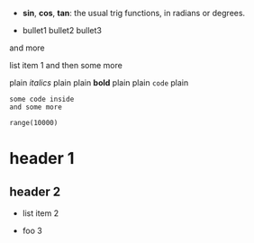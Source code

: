 * __sin__, __cos__, __tan__: the usual trig functions, in radians or degrees.

* bullet1
  bullet2
  bullet3

and more

list item 1
and then some more

plain *italics* plain
plain **bold** plain
plain `code` plain

```langname
some code inside
and some more
```

```filament
range(10000)
```

# header 1

## header 2


* list item 2

* foo 3